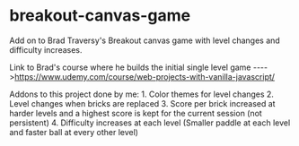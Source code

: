 # breakout-canvas-game
Add on to Brad Traversy's Breakout canvas game with level changes and difficulty increases.

Link to Brad's course where he builds the initial single level game ---->https://www.udemy.com/course/web-projects-with-vanilla-javascript/

Addons to this project done by me:
    1. Color themes for level changes
    2. Level changes when bricks are replaced
    3. Score per brick increased at harder levels and a highest score is kept for the current session (not persistent)
    4. Difficulty increases at each level (Smaller paddle at each level and faster ball at every other level)
